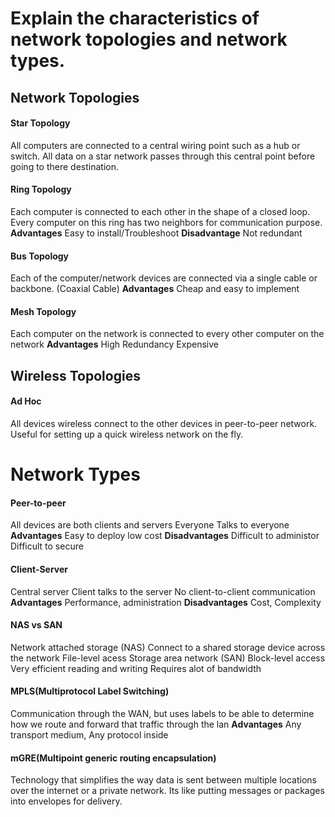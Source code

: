 # **Explain the characteristics of network topologies and network types.**

## Network Topologies
#### Star Topology
All computers are connected to a central wiring point such as a hub or switch.
All data on a star network passes through this central point before going to there destination.
#### Ring Topology
Each computer is connected to each other in the shape of a closed loop.
Every computer on this ring has two neighbors for communication purpose.
**Advantages**
	Easy to install/Troubleshoot
**Disadvantage**
	Not redundant
#### Bus Topology
Each of the computer/network devices are connected via a single cable or backbone. (Coaxial Cable)
**Advantages**
	Cheap and easy to implement
#### Mesh Topology
Each computer on the network is connected to every other computer on the network
**Advantages**
	High Redundancy
	Expensive

## Wireless Topologies
#### Ad Hoc
All devices wireless connect to the other devices in peer-to-peer network.
Useful for setting up a quick wireless network on the fly.

# Network Types
#### Peer-to-peer
All devices are both clients and servers
	Everyone Talks to everyone
**Advantages**
	Easy to deploy
	low cost
**Disadvantages**
	Difficult to administor
	Difficult to secure
#### Client-Server
Central server
	Client talks to the server
No client-to-client communication
**Advantages**
	Performance, administration
**Disadvantages**
	Cost, Complexity

#### NAS vs SAN
Network attached storage (NAS)
	Connect to a shared storage device across the network
	File-level acess
Storage area network (SAN)
	Block-level access
	Very efficient reading and writing
	Requires alot of bandwidth
#### MPLS(Multiprotocol Label Switching)
Communication through the WAN, but uses labels to be able to determine how we route and forward that traffic through the lan
**Advantages**
	Any transport medium, Any protocol inside

#### mGRE(Multipoint generic routing encapsulation)
Technology that simplifies the way data is sent between multiple locations over the internet or a private network.
Its like putting messages or packages into envelopes for delivery.



